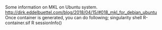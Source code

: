 Some information on MKL on Ubuntu system. http://dirk.eddelbuettel.com/blog/2018/04/15/#018_mkl_for_debian_ubuntu
Once container is generated, you can do following;
singularity shell R-container.sif
R
sessionInfo()
